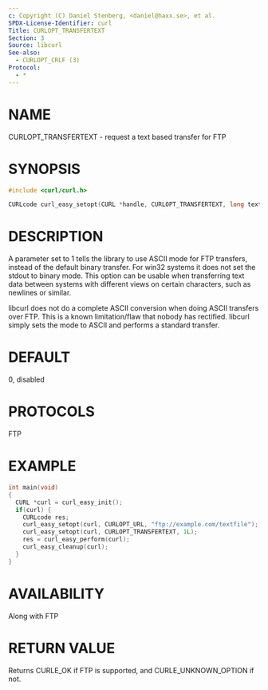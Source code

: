 ```yaml
---
c: Copyright (C) Daniel Stenberg, <daniel@haxx.se>, et al.
SPDX-License-Identifier: curl
Title: CURLOPT_TRANSFERTEXT
Section: 3
Source: libcurl
See-also:
  - CURLOPT_CRLF (3)
Protocol:
  - *
---
```


# NAME

CURLOPT_TRANSFERTEXT - request a text based transfer for FTP

# SYNOPSIS

~~~c
#include <curl/curl.h>

CURLcode curl_easy_setopt(CURL *handle, CURLOPT_TRANSFERTEXT, long text);
~~~

# DESCRIPTION

A parameter set to 1 tells the library to use ASCII mode for FTP transfers,
instead of the default binary transfer. For win32 systems it does not set the
stdout to binary mode. This option can be usable when transferring text data
between systems with different views on certain characters, such as newlines
or similar.

libcurl does not do a complete ASCII conversion when doing ASCII transfers
over FTP. This is a known limitation/flaw that nobody has rectified. libcurl
simply sets the mode to ASCII and performs a standard transfer.

# DEFAULT

0, disabled

# PROTOCOLS

FTP

# EXAMPLE

~~~c
int main(void)
{
  CURL *curl = curl_easy_init();
  if(curl) {
    CURLcode res;
    curl_easy_setopt(curl, CURLOPT_URL, "ftp://example.com/textfile");
    curl_easy_setopt(curl, CURLOPT_TRANSFERTEXT, 1L);
    res = curl_easy_perform(curl);
    curl_easy_cleanup(curl);
  }
}
~~~

# AVAILABILITY

Along with FTP

# RETURN VALUE

Returns CURLE_OK if FTP is supported, and CURLE_UNKNOWN_OPTION if not.
